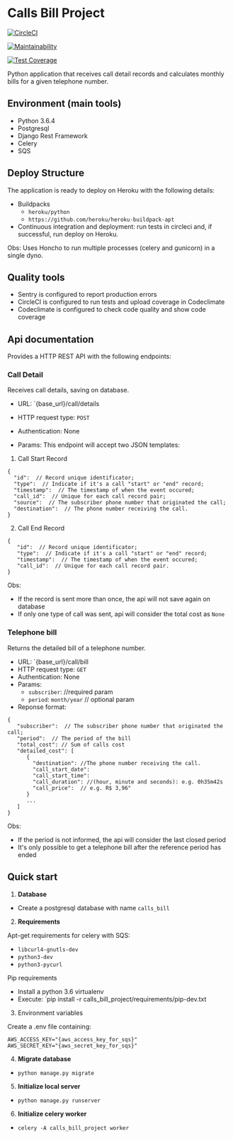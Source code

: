 # Calls Bill Project

[![CircleCI](https://circleci.com/gh/NayaraCaetano/work-at-olist.svg?style=svg)](https://circleci.com/gh/NayaraCaetano/work-at-olist)

[![Maintainability](https://api.codeclimate.com/v1/badges/7bfc7b0f007441ac5a74/maintainability)](https://codeclimate.com/github/NayaraCaetano/work-at-olist/maintainability)

[![Test Coverage](https://api.codeclimate.com/v1/badges/7bfc7b0f007441ac5a74/test_coverage)](https://codeclimate.com/github/NayaraCaetano/work-at-olist/test_coverage)

Python application that receives call detail records
and calculates monthly bills for a given telephone number.


## Environment (main tools)

- Python 3.6.4
- Postgresql
- Django Rest Framework
- Celery
- SQS


## Deploy Structure

The application is ready to deploy on Heroku with the following details:
- Buildpacks
    - `heroku/python`
    - `https://github.com/heroku/heroku-buildpack-apt`
- Continuous integration and deployment: run tests in circleci and, if successful,
run deploy on Heroku.

Obs: Uses Honcho to run multiple processes (celery and gunicorn) in a single dyno.


## Quality tools

- Sentry is configured to report production errors
- CircleCI is configured to run tests and upload coverage in Codeclimate
- Codeclimate is configured to check code quality and show code coverage


## Api documentation

Provides a HTTP REST API with the following endpoints:


### Call Detail

Receives call details, saving on database.

- URL: `{base_url}/call/details
- HTTP request type: `POST`
- Authentication: None

- Params: This endpoint will accept two JSON templates:

1. Call Start Record

```
{
  "id":  // Record unique identificator;
  "type":  // Indicate if it's a call "start" or "end" record;
  "timestamp":  // The timestamp of when the event occured;
  "call_id":  // Unique for each call record pair;
  "source":  // The subscriber phone number that originated the call;
  "destination":  // The phone number receiving the call.
}
```

2. Call End Record

```
{
   "id":  // Record unique identificator;
   "type":  // Indicate if it's a call "start" or "end" record;
   "timestamp":  // The timestamp of when the event occured;
   "call_id":  // Unique for each call record pair.
}
```

Obs:
- If the record is sent more than once, the api will not save again on database
- If only one type of call was sent, api will consider the total cost as `None`


### Telephone bill

Returns the detailed bill of a telephone number.

- URL: `{base_url}/call/bill
- HTTP request type: `GET`
- Authentication: None
- Params:
    - `subscriber`: //required param
    - `period`: `month/year` // optional param
- Reponse format:

```
{
   "subscriber":  // The subscriber phone number that originated the call;
   "period":  // The period of the bill
   "total_cost": // Sum of calls cost
   "detailed_cost": [
      {
        "destination": //The phone number receiving the call.
        "call_start_date":
        "call_start_time":
        "call_duration": //(hour, minute and seconds): e.g. 0h35m42s
        "call_price":  // e.g. R$ 3,96"
      }
      ...
   ]
}
```

Obs:
- If the period is not informed, the api will consider the last closed period
- It's only possible to get a telephone bill after the reference period has ended


## Quick start

1. **Database**

- Create a postgresql database with name `calls_bill`

2. **Requirements**

Apt-get requirements for celery with SQS:

- `libcurl4-gnutls-dev`
- `python3-dev`
- `python3-pycurl`

Pip requirements

- Install a python 3.6 virtualenv
- Execute: `pip install -r calls_bill_project/requirements/pip-dev.txt

3. Environment variables

Create a .env file containing:
```
AWS_ACCESS_KEY="{aws_access_key_for_sqs}"
AWS_SECRET_KEY="{aws_secret_key_for_sqs}"
```

4. **Migrate database**

- `python manage.py migrate`

5. **Initialize local server**

- `python manage.py runserver`

6. **Initialize celery worker**

- `celery -A calls_bill_project worker`
